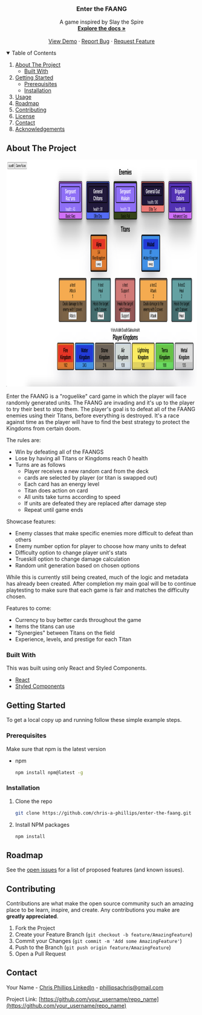 
<!-- PROJECT LOGO -->

<br />
<p align="center">
  <a href="https://github.com/chris-a-phillips/enter-the-faang">
    <!-- <img src="images/logo.png" alt="Logo" width="80" height="80"> -->
  </a>

  <h3 align="center">Enter the FAANG</h3>

  <p align="center">
    A game inspired by Slay the Spire
    <br />
    <a href="https://github.com/chris-a-phillips/enter-the-faang/blob/main/README.md"><strong>Explore the docs »</strong></a>
    <br />
    <br />
    <a href="https://github.com/chris-a-phillips/enter-the-faang">View Demo</a>
    ·
    <a href="https://github.com/chris-a-phillips/enter-the-faang/issues">Report Bug</a>
    ·
    <a href="https://github.com/chris-a-phillips/enter-the-faang/issues">Request Feature</a>
  </p>
</p>



<!-- TABLE OF CONTENTS -->
<details open="open">
  <summary>Table of Contents</summary>
  <ol>
    <li>
      <a href="#about-the-project">About The Project</a>
      <ul>
        <li><a href="#built-with">Built With</a></li>
      </ul>
    </li>
    <li>
      <a href="#getting-started">Getting Started</a>
      <ul>
        <li><a href="#prerequisites">Prerequisites</a></li>
        <li><a href="#installation">Installation</a></li>
      </ul>
    </li>
    <li><a href="#usage">Usage</a></li>
    <li><a href="#roadmap">Roadmap</a></li>
    <li><a href="#contributing">Contributing</a></li>
    <li><a href="#license">License</a></li>
    <li><a href="#contact">Contact</a></li>
    <li><a href="#acknowledgements">Acknowledgements</a></li>
  </ol>
</details>



<!-- ABOUT THE PROJECT -->
## About The Project

<!-- ![Product Name Screen Shot][product-screenshot]](https://example.com) -->

<img src="./league/src/media/screenshots/test-screenshot.png" alt="Test Screenshot" width="800" height="600">
    <br/>

Enter the FAANG is a "roguelike" card game in which the player will face randomly generated units. The FAANG are invading and it's up to the player to try their best to stop them. The player's goal is to defeat all of the FAANG enemies using their Titans, before everything is destroyed. It's a race against time as the player will have to find the best strategy to protect the Kingdoms from certain doom.

The rules are:
* Win by defeating all of the FAANGS
* Lose by having all Titans or Kingdoms reach 0 health
* Turns are as follows
	-   Player receives a new random card from the deck
	-   cards are selected by player (or titan is swapped out)
	-   Each card has an energy level
	-   Titan does action on card
	-   All units take turns according to speed
	-   If units are defeated they are replaced after damage step
	-   Repeat until game ends

Showcase features:
* Enemy classes that make specific enemies more difficult to defeat than others
* Enemy number option for player to choose how many units to defeat
* Difficulty option to change player unit's stats
* Trueskill option to change damage calculation
* Random unit generation based on chosen options

While this is currently still being created, much of the logic and metadata has already been created. After completion my main goal will be to continue playtesting to make sure that each game is fair and matches the difficulty chosen.

Features to come:
* Currency to buy better cards throughout the game
* Items the titans can use
* "Synergies" between Titans on the field
* Experience, levels, and prestige for each Titan


### Built With

This was built using only React and Styled Components.

* [React](https://reactjs.org/)
* [Styled Components](https://styled-components.com/)


<!-- GETTING STARTED -->
## Getting Started

To get a local copy up and running follow these simple example steps.

### Prerequisites

Make sure that npm is the latest version
* npm
  ```sh
  npm install npm@latest -g
  ```

### Installation

1. Clone the repo
   ```sh
   git clone https://github.com/chris-a-phillips/enter-the-faang.git
   ```
2. Install NPM packages
   ```sh
   npm install
   ```


<!-- USAGE EXAMPLES -->
<!-- ## Usage

Use this space to show useful examples of how a project can be used. Additional screenshots, code examples and demos work well in this space. You may also link to more resources.

_For more examples, please refer to the [Documentation](https://example.com)_

-->

<!-- ROADMAP -->
## Roadmap

See the [open issues](https://github.com/chris-a-phillips/enter-the-faang/issues) for a list of proposed features (and known issues).


<!-- CONTRIBUTING -->
## Contributing

Contributions are what make the open source community such an amazing place to be learn, inspire, and create. Any contributions you make are **greatly appreciated**.

1. Fork the Project
2. Create your Feature Branch (`git checkout -b feature/AmazingFeature`)
3. Commit your Changes (`git commit -m 'Add some AmazingFeature'`)
4. Push to the Branch (`git push origin feature/AmazingFeature`)
5. Open a Pull Request


<!-- CONTACT -->
## Contact

Your Name - [Chris Phillips LinkedIn](https://www.linkedin.com/in/chris-a-phillips/) - phillipsachris@gmail.com

Project Link: [https://github.com/your_username/repo_name](https://github.com/your_username/repo_name)
